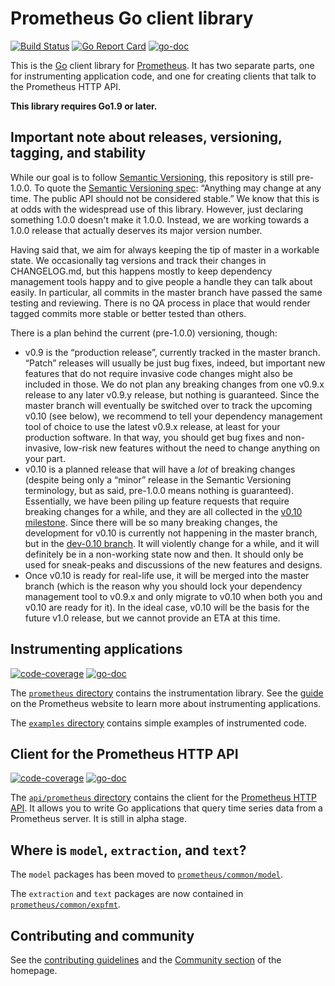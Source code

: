 # Prometheus Go client library

[![Build Status](https://travis-ci.org/prometheus/client_golang.svg?branch=master)](https://travis-ci.org/prometheus/client_golang)
[![Go Report Card](https://goreportcard.com/badge/github.com/prometheus/client_golang)](https://goreportcard.com/report/github.com/prometheus/client_golang)
[![go-doc](https://godoc.org/github.com/prometheus/client_golang?status.svg)](https://godoc.org/github.com/prometheus/client_golang)

This is the [Go](http://golang.org) client library for
[Prometheus](http://prometheus.io). It has two separate parts, one for
instrumenting application code, and one for creating clients that talk to the
Prometheus HTTP API.

__This library requires Go1.9 or later.__

## Important note about releases, versioning, tagging, and stability

While our goal is to follow [Semantic Versioning](https://semver.org/), this
repository is still pre-1.0.0. To quote the
[Semantic Versioning spec](https://semver.org/#spec-item-4): “Anything may
change at any time. The public API should not be considered stable.” We know
that this is at odds with the widespread use of this library. However, just
declaring something 1.0.0 doesn't make it 1.0.0. Instead, we are working
towards a 1.0.0 release that actually deserves its major version number.

Having said that, we aim for always keeping the tip of master in a workable
state. We occasionally tag versions and track their changes in CHANGELOG.md,
but this happens mostly to keep dependency management tools happy and to give
people a handle they can talk about easily. In particular, all commits in the
master branch have passed the same testing and reviewing. There is no QA
process in place that would render tagged commits more stable or better tested
than others.

There is a plan behind the current (pre-1.0.0) versioning, though:

- v0.9 is the “production release”, currently tracked in the master
  branch. “Patch” releases will usually be just bug fixes, indeed, but
  important new features that do not require invasive code changes might also
  be included in those. We do not plan any breaking changes from one v0.9.x
  release to any later v0.9.y release, but nothing is guaranteed. Since the
  master branch will eventually be switched over to track the upcoming v0.10
  (see below), we recommend to tell your dependency management tool of choice
  to use the latest v0.9.x release, at least for your production software. In
  that way, you should get bug fixes and non-invasive, low-risk new features
  without the need to change anything on your part.
- v0.10 is a planned release that will have a _lot_ of breaking changes
  (despite being only a “minor” release in the Semantic Versioning terminology,
  but as said, pre-1.0.0 means nothing is guaranteed). Essentially, we have
  been piling up feature requests that require breaking changes for a while,
  and they are all collected in the
  [v0.10 milestone](https://github.com/prometheus/client_golang/milestone/2).
  Since there will be so many breaking changes, the development for v0.10 is
  currently not happening in the master branch, but in the
  [dev-0.10 branch](https://github.com/prometheus/client_golang/tree/dev-0.10).
  It will violently change for a while, and it will definitely be in a
  non-working state now and then. It should only be used for sneak-peaks and
  discussions of the new features and designs.
- Once v0.10 is ready for real-life use, it will be merged into the master
  branch (which is the reason why you should lock your dependency management
  tool to v0.9.x and only migrate to v0.10 when both you and v0.10 are ready
  for it). In the ideal case, v0.10 will be the basis for the future v1.0
  release, but we cannot provide an ETA at this time.

## Instrumenting applications

[![code-coverage](http://gocover.io/_badge/github.com/prometheus/client_golang/prometheus)](http://gocover.io/github.com/prometheus/client_golang/prometheus) [![go-doc](https://godoc.org/github.com/prometheus/client_golang/prometheus?status.svg)](https://godoc.org/github.com/prometheus/client_golang/prometheus)

The
[`prometheus` directory](https://github.com/prometheus/client_golang/tree/master/prometheus)
contains the instrumentation library. See the
[guide](https://prometheus.io/docs/guides/go-application/) on the Prometheus
website to learn more about instrumenting applications.

The
[`examples` directory](https://github.com/prometheus/client_golang/tree/master/examples)
contains simple examples of instrumented code.

## Client for the Prometheus HTTP API

[![code-coverage](http://gocover.io/_badge/github.com/prometheus/client_golang/api/prometheus/v1)](http://gocover.io/github.com/prometheus/client_golang/api/prometheus/v1) [![go-doc](https://godoc.org/github.com/prometheus/client_golang/api/prometheus?status.svg)](https://godoc.org/github.com/prometheus/client_golang/api)

The
[`api/prometheus` directory](https://github.com/prometheus/client_golang/tree/master/api/prometheus)
contains the client for the
[Prometheus HTTP API](http://prometheus.io/docs/querying/api/). It allows you
to write Go applications that query time series data from a Prometheus
server. It is still in alpha stage.

## Where is `model`, `extraction`, and `text`?

The `model` packages has been moved to
[`prometheus/common/model`](https://github.com/prometheus/common/tree/master/model).

The `extraction` and `text` packages are now contained in
[`prometheus/common/expfmt`](https://github.com/prometheus/common/tree/master/expfmt).

## Contributing and community

See the [contributing guidelines](CONTRIBUTING.md) and the
[Community section](http://prometheus.io/community/) of the homepage.
